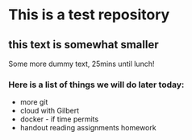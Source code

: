 # This is a test repository

## this text is somewhat smaller

Some more dummy text, 25mins until lunch!

### Here is a list of things we will do later today:
* more git
* cloud with Gilbert
* docker - if time permits
* handout reading assignments homework



